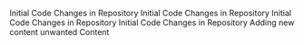 Initial Code Changes in Repository
Initial Code Changes in Repository
Initial Code Changes in Repository
Initial Code Changes in Repository
Adding new content
unwanted Content
